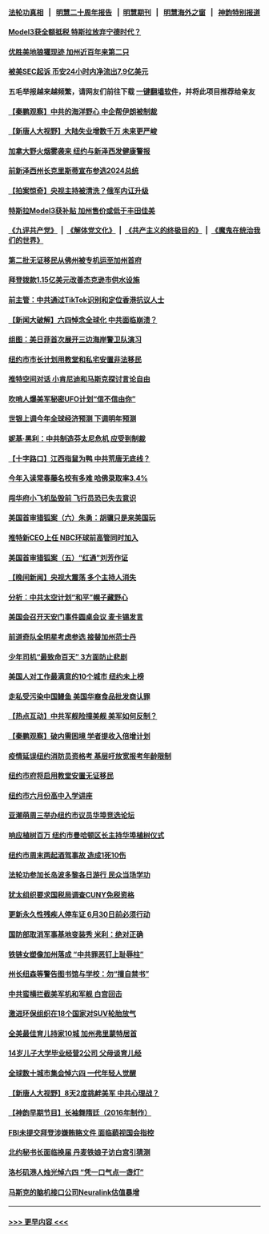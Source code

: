 #### [法轮功真相](https://github.com/gfw-breaker/truth/blob/master/README.md?t=0) &nbsp;&nbsp;|&nbsp;&nbsp; [明慧二十周年报告](https://github.com/gfw-breaker/mh-reports/blob/master/README.md?t=0) &nbsp;&nbsp;|&nbsp;&nbsp;[明慧期刊](https://github.com/gfw-breaker/mh-qikan) &nbsp;&nbsp;|&nbsp;&nbsp; [明慧海外之窗](https://github.com/gfw-breaker/mh-news/blob/master/README.md?t=0) &nbsp;&nbsp;|&nbsp;&nbsp; [神韵特别报道](https://github.com/gfw-breaker/mh-news/blob/master/shenyun.md?t=0)
#### [Model3获全额抵税 特斯拉放弃宁德时代？](../pages/nsc412/n14011278.md?t=06070943) 
#### [优胜美地狼獾现迹 加州近百年来第二只](../pages/nsc412/n14011290.md?t=06070943) 
#### [被美SEC起诉 币安24小时内净流出7.9亿美元](../pages/nsc412/n14011288.md?t=06070943) 
#### 五毛举报越来越频繁，请网友们前往下载 [一键翻墙软件](https://github.com/gfw-breaker/ssr-accounts)，并将此项目推荐给亲友
#### [【秦鹏观察】中共的海洋野心 中企帮伊朗被制裁](../pages/nsc412/n14011282.md?t=06070943) 
#### [【新唐人大视野】大陆失业增数千万 未来更严峻](../pages/nsc412/n14011270.md?t=06070943) 
#### [加拿大野火烟雾袭来 纽约与新泽西发健康警报](../pages/nsc412/n14011245.md?t=06070943) 
#### [前新泽西州长克里斯蒂宣布参选2024总统](../pages/nsc412/n14011250.md?t=06070943) 
#### [【拍案惊奇】央视主持被清洗？俄军内讧升级](../pages/nsc412/n14011239.md?t=06070943) 
#### [特斯拉Model3获补贴 加州售价或低于丰田佳美](../pages/nsc412/n14011159.md?t=06070943) 
#### [《九评共产党》](https://github.com/begood0513/9ping.md/blob/master/README.md) &nbsp;|&nbsp; [《解体党文化》](../../../../jtdwh.md/blob/master/README.md)  &nbsp;|&nbsp; [《共产主义的终极目的》](../../../../gczydzjmd.md/blob/master/README.md) &nbsp;|&nbsp; [《魔鬼在统治我们的世界》](../../../../mgztzwmdsj.md/blob/master/README.md) 
#### [第二批无证移民从佛州被专机运至加州首府](../pages/nsc412/n14011146.md?t=06070943) 
#### [拜登拨款1.15亿美元改善杰克逊市供水设施](../pages/nsc412/n14011222.md?t=06070943) 
#### [前主管：中共通过TikTok识别和定位香港抗议人士](../pages/nsc412/n14011241.md?t=06070943) 
#### [【新闻大破解】六四悼念全球化 中共面临崩溃？](../pages/nsc412/n14011236.md?t=06070943) 
#### [组图：美日菲首次展开三边海岸警卫队演习](../pages/nsc412/n14011143.md?t=06070943) 
#### [纽约市市长计划用教堂和私宅安置非法移民](../pages/nsc412/n14011174.md?t=06070943) 
#### [推特空间对话 小肯尼迪和马斯克探讨言论自由](../pages/nsc412/n14011163.md?t=06070943) 
#### [吹哨人爆美军秘密UFO计划“信不信由你”](../pages/nsc412/n14011155.md?t=06070943) 
#### [世银上调今年全球经济预测 下调明年预测](../pages/nsc412/n14011150.md?t=06070943) 
#### [妮基‧黑利：中共制造芬太尼危机 应受到制裁](../pages/nsc412/n14011167.md?t=06070943) 
#### [【十字路口】江西指鼠为鸭 中共荒唐无底线？](../pages/nsc412/n14011078.md?t=06070943) 
#### [今年入读常春藤名校有多难 哈佛录取率3.4%](../pages/nsc412/n14010686.md?t=06070943) 
#### [闯华府小飞机坠毁前 飞行员恐已失去意识](../pages/nsc412/n14011151.md?t=06070943) 
#### [美国首审猎狐案（六）朱勇：胡骥只是来美国玩](../pages/nsc412/n14010808.md?t=06070943) 
#### [推特新CEO上任 NBC环球前高管同时加入](../pages/nsc412/n14011020.md?t=06070943) 
#### [美国首审猎狐案（五）“红通”刘芳作证](../pages/nsc412/n14010814.md?t=06070943) 
#### [【晚间新闻】央视大震荡 多个主持人消失](../pages/nsc412/n14010916.md?t=06070943) 
#### [分析：中共太空计划“和平”幌子藏野心](../pages/nsc412/n14009986.md?t=06070943) 
#### [美国会召开天安门事件圆桌会议 麦卡锡发言](../pages/nsc412/n14010697.md?t=06070943) 
#### [前道奇队全明星考虑参选 接替加州范士丹](../pages/nsc412/n14010846.md?t=06070943) 
#### [少年司机“最致命百天” 3方面防止悲剧](../pages/nsc412/n14010837.md?t=06070943) 
#### [美国人对工作最满意的10个城市 纽约未上榜](../pages/nsc412/n14010673.md?t=06070943) 
#### [走私受污染中国鳗鱼 美国华裔食品批发商认罪](../pages/nsc412/n14010827.md?t=06070943) 
#### [【热点互动】中共军舰险撞美舰 美军如何反制？](../pages/nsc412/n14010627.md?t=06070943) 
#### [【秦鹏观察】破内需困境 学者提收入倍增计划](../pages/nsc412/n14010741.md?t=06070943) 
#### [疫情延误纽约消防员资格考 基层吁放宽报考年龄限制](../pages/nsc412/n14010760.md?t=06070943) 
#### [纽约市府将启用教堂安置无证移民](../pages/nsc412/n14010765.md?t=06070943) 
#### [纽约市六月份高中入学讲座](../pages/nsc412/n14010758.md?t=06070943) 
#### [亚潮萌周三举办纽约市议员华埠竞选论坛](../pages/nsc412/n14010790.md?t=06070943) 
#### [响应植树百万 纽约市曼哈顿区长主持华埠植树仪式](../pages/nsc412/n14010817.md?t=06070943) 
#### [纽约市周末两起酒驾事故 造成1死10伤](../pages/nsc412/n14010759.md?t=06070943) 
#### [法轮功参加长岛波多黎各日游行 民众当场学功](../pages/nsc412/n14010810.md?t=06070943) 
#### [犹太组织要求国税局调查CUNY免税资格](../pages/nsc412/n14010816.md?t=06070943) 
#### [更新永久性残疾人停车证 6月30日前必须行动](../pages/nsc412/n14010824.md?t=06070943) 
#### [国防部取消军事基地变装秀 米利：绝对正确](../pages/nsc412/n14010682.md?t=06070943) 
#### [铁链女塑像加州落成 “中共罪恶钉上耻辱柱”](../pages/nsc412/n14010737.md?t=06070943) 
#### [州长纽森等警告图书馆与学校：勿“擅自禁书”](../pages/nsc412/n14010678.md?t=06070943) 
#### [中共蛮横拦截美军机和军舰 白宫回击](../pages/nsc412/n14010602.md?t=06070943) 
#### [激进环保组织在18个国家对SUV轮胎放气](../pages/nsc412/n14010621.md?t=06070943) 
#### [全美最佳育儿持家10城 加州弗里蒙特居首](../pages/nsc412/n14010672.md?t=06070943) 
#### [14岁儿子大学毕业经营2公司 父母谈育儿经](../pages/nsc412/n14010643.md?t=06070943) 
#### [全球数十城市集会悼六四 一代年轻人觉醒](../pages/nsc412/n14010437.md?t=06070943) 
#### [【新唐人大视野】8天2度挑衅美军 中共心理战？](../pages/nsc412/n14010620.md?t=06070943) 
#### [【神韵早期节目】长袖舞隋廷（2016年制作）](../pages/nsc412/n14010546.md?t=06070943) 
#### [FBI未提交拜登涉嫌贿赂文件 面临藐视国会指控](../pages/nsc412/n14010595.md?t=06070943) 
#### [北约秘书长面临换届 丹麦铁娘子访白宫引猜测](../pages/nsc412/n14010564.md?t=06070943) 
#### [洛杉矶港人烛光悼六四 “凭一口气点一盏灯”](../pages/nsc412/n14010600.md?t=06070943) 
#### [马斯克的脑机接口公司Neuralink估值暴增](../pages/nsc412/n14010581.md?t=06070943) 

----
#### [ >>> 更早内容 <<< ](../indexes/nsc412-earlier.md)

